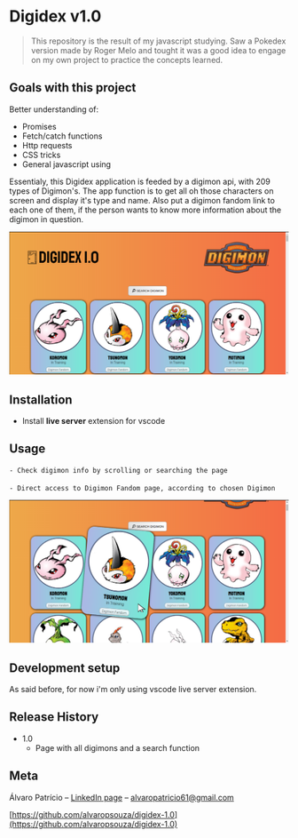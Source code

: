 # Digidex v1.0
> This repository is the result of my javascript studying. Saw a Pokedex version made by Roger Melo and tought it was a good idea to engage on my own project to practice the concepts learned.

## Goals with this project
Better understanding of:
- Promises
- Fetch/catch functions
- Http requests
- CSS tricks
- General javascript using


Essentialy, this Digidex application is feeded by a digimon api, with 209 types of Digimon's. The app function is to get all oh those characters on screen and display it's type and name. Also put a digimon fandom link to each one of them, if the person wants to know more information about the digimon in question.

![Application screenshot](./assets/version-one.png)

## Installation
- Install **live server** extension for vscode

## Usage
```
- Check digimon info by scrolling or searching the page

- Direct access to Digimon Fandom page, according to chosen Digimon
```
![Application screenshot](./assets/usage-one.png)



## Development setup

As said before, for now i'm only using vscode live server extension.


## Release History

* 1.0
    * Page with all digimons and a search function

## Meta

Álvaro Patrício – [LinkedIn page](https://www.linkedin.com/in/alvaropsouza/) – alvaropatricio61@gmail.com

[https://github.com/alvaropsouza/digidex-1.0](https://github.com/alvaropsouza/digidex-1.0)